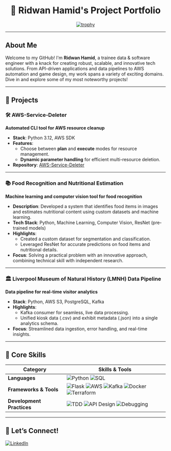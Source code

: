 <div align="center">
  <h1>🎉 Ridwan Hamid's Project Portfolio</h1>

[![trophy](https://github-profile-trophy.vercel.app/?username=RidwanHamid501&theme=radical&rank=-?&column=-1)](https://github.com/ryo-ma/github-profile-trophy)

</div>

---

## About Me

Welcome to my GitHub! I'm **Ridwan Hamid**, a trainee data & software engineer with a knack for creating robust, scalable, and innovative tech solutions. From API-driven applications and data pipelines to AWS automation and game design, my work spans a variety of exciting domains. Dive in and explore some of my most noteworthy projects!

---

## 🚀 Projects

### 🛠️ AWS-Service-Deleter
   **Automated CLI tool for AWS resource cleanup**  
   - **Stack**: Python 3.12, AWS SDK  
   - **Features**:
     - Choose between **plan** and **execute** modes for resource management.
     - **Dynamic parameter handling** for efficient multi-resource deletion.
   - **Repository**: [AWS-Service-Deleter](https://github.com/RidwanHamid501/AWS-Service-Deleter)

---

### 📚 Food Recognition and Nutritional Estimation
   **Machine learning and computer vision tool for food recognition**  
   - **Description**: Developed a system that identifies food items in images and estimates nutritional content using custom datasets and machine learning.
   - **Tech Stack**: Python, Machine Learning, Computer Vision, ResNet (pre-trained models)  
   - **Highlights**:
     - Created a custom dataset for segmentation and classification.
     - Leveraged ResNet for accurate predictions on food items and nutritional details.
   - **Focus**: Solving a practical problem with an innovative approach, combining technical skill with independent research.

---

### 🏛️ Liverpool Museum of Natural History (LMNH) Data Pipeline
   **Data pipeline for real-time visitor analytics**  
   - **Stack**: Python, AWS S3, PostgreSQL, Kafka  
   - **Highlights**:
     - Kafka consumer for seamless, live data processing.
     - Unified kiosk data (.csv) and exhibit metadata (.json) into a single analytics schema.
   - **Focus**: Streamlined data ingestion, error handling, and real-time insights.

---

## 🧩 Core Skills

| **Category**             | **Skills & Tools**                                                                                                    |
|--------------------------|-----------------------------------------------------------------------------------------------------------------------|
| **Languages**            | ![Python](https://img.shields.io/badge/-Python-3776AB?logo=python&logoColor=white&style=for-the-badge) ![SQL](https://img.shields.io/badge/-SQL-4479A1?logo=postgresql&logoColor=white&style=for-the-badge) |
| **Frameworks & Tools**   | ![Flask](https://img.shields.io/badge/-Flask-000000?logo=flask&logoColor=white&style=for-the-badge) ![AWS](https://img.shields.io/badge/-AWS-FF9900?logo=amazon-aws&logoColor=white&style=for-the-badge) ![Kafka](https://img.shields.io/badge/-Kafka-231F20?logo=apache-kafka&logoColor=white&style=for-the-badge) ![Docker](https://img.shields.io/badge/-Docker-2496ED?logo=docker&logoColor=white&style=for-the-badge) ![Terraform](https://img.shields.io/badge/-Terraform-623CE4?logo=terraform&logoColor=white&style=for-the-badge) |
| **Development Practices**| ![TDD](https://img.shields.io/badge/-TDD-61DAFB?style=for-the-badge) ![API Design](https://img.shields.io/badge/-API%20Design-007ACC?style=for-the-badge) ![Debugging](https://img.shields.io/badge/-Debugging-2C8EBB?style=for-the-badge) |

---

## 🤝 Let’s Connect!

[![LinkedIn](https://img.shields.io/badge/-LinkedIn-0A66C2?logo=linkedin&logoColor=white&style=for-the-badge)](https://www.linkedin.com/in/ridwanhamid/)

<!--
**RidwanHamid501/RidwanHamid501** is a ✨ _special_ ✨ repository because its `README.md` (this file) appears on your GitHub profile.

Here are some ideas to get you started:

- 🔭 I’m currently working on ...
- 🌱 I’m currently learning ...
- 👯 I’m looking to collaborate on ...
- 🤔 I’m looking for help with ...
- 💬 Ask me about ...
- 📫 How to reach me: ...
- 😄 Pronouns: ...
- ⚡ Fun fact: ...
-->
